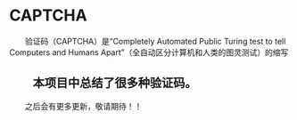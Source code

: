 # CAPTCHA
　　验证码（CAPTCHA）是“Completely Automated Public Turing test to tell Computers and Humans Apart”（全自动区分计算机和人类的图灵测试）的缩写

　　本项目中总结了很多种验证码。
------------------------------------
　　之后会有更多更新，敬请期待！！
